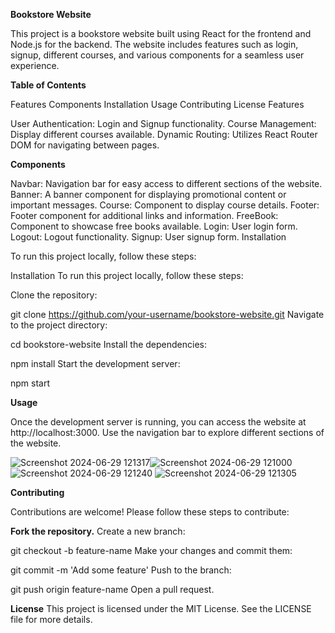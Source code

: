 **Bookstore Website**

This project is a bookstore website built using React for the frontend and Node.js for the backend. The website includes features such as login, signup, different courses, and various components for a seamless user experience.


**Table of Contents**

Features
Components
Installation
Usage
Contributing
License
Features


User Authentication: Login and Signup functionality.
Course Management: Display different courses available.
Dynamic Routing: Utilizes React Router DOM for navigating between pages.


**Components**

Navbar: Navigation bar for easy access to different sections of the website.
Banner: A banner component for displaying promotional content or important messages.
Course: Component to display course details.
Footer: Footer component for additional links and information.
FreeBook: Component to showcase free books available.
Login: User login form.
Logout: Logout functionality.
Signup: User signup form.
Installation

To run this project locally, follow these steps:


Installation
To run this project locally, follow these steps:

Clone the repository:

git clone https://github.com/your-username/bookstore-website.git
Navigate to the project directory:

cd bookstore-website
Install the dependencies:

npm install
Start the development server:

npm start

**Usage**

Once the development server is running, you can access the website at http://localhost:3000. Use the navigation bar to explore different sections of the website.

![Screenshot 2024-06-29 121317](https://github.com/Priyansh20patel/bookStoreApp/assets/98640432/22552b84-b2b9-48e0-b275-98abb145c27b)![Screenshot 2024-06-29 121000](https://github.com/Priyansh20patel/bookStoreApp/assets/98640432/16e2921a-ed0c-48e6-99aa-cadca909d151)
![Screenshot 2024-06-29 121240](https://github.com/Priyansh20patel/bookStoreApp/assets/98640432/0dcb83b4-f07b-41cd-b54e-59c0a09d35f4)
![Screenshot 2024-06-29 121305](https://github.com/Priyansh20patel/bookStoreApp/assets/98640432/c2875b0e-c3ae-4623-87fe-e42e5e5ef2dd)


**Contributing**

Contributions are welcome! Please follow these steps to contribute:

**Fork the repository.**
Create a new branch:

git checkout -b feature-name
Make your changes and commit them:


git commit -m 'Add some feature'
Push to the branch:

git push origin feature-name
Open a pull request.


**License**
This project is licensed under the MIT License. See the LICENSE file for more details.
